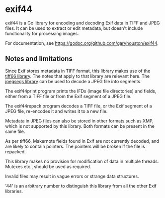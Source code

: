 # exif44
exif44 is a Go library for encoding and decoding Exif data in TIFF and JPEG files. It can be used to extract or edit metadata, but doesn't include functionality for processing images.

For documentation, see https://godoc.org/github.com/garyhouston/exif44.

## Notes and limitations
Since Exif stores metadata in TIFF format, this library makes use of the [tiff66 library](https://github.com/garyhouston/tiff66). The notes that apply to that library are relevant here. The [jpegsegs library](https://github.com/garyhouston/jpegsegs) can be used to decode a JPEG file into segments.

The exif44print program prints the IFDs (image file directories) and fields, either from a TIFF file or from the Exif segment of a JPEG file.

The exif44repack program decodes a TIFF file, or the Exif segment of a JPEG file, re-encodes it and writes it to a new file.

Metadata in JPEG files can also be stored in other formats such as XMP, which is not supported by this library. Both formats can be present in the same file.

As per tiff66, Makernote fields found in Exif are not currently decoded, and are likely to contain pointers. The pointers will be broken if the file is repacked.

This library makes no provision for modification of data in multiple threads. Mutexes etc., should be used as required.

Invalid files may result in vague errors or strange data structures.

'44' is an arbitrary number to distinguish this library from all the other Exif libraries.
